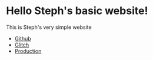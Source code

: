 # Hello Steph's basic website!

This is Steph's very simple website

- [Github](https://github.com/smonette/stephmonette)
- [Glitch](https://glitch.com/edit/#!/destiny-spotted-lunaria)
- [Production](https://www.stephmonette.com/)